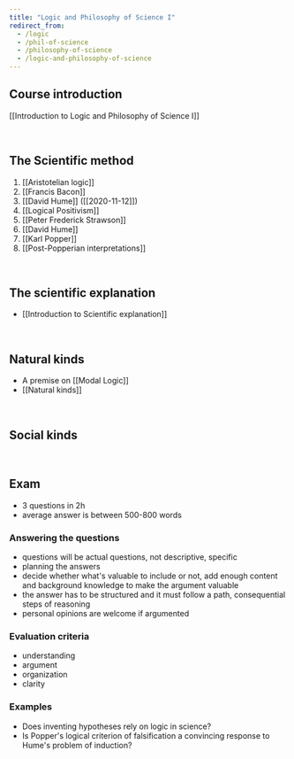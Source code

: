 ```yaml
---
title: "Logic and Philosophy of Science I"
redirect_from:
  - /logic
  - /phil-of-science
  - /philosophy-of-science
  - /logic-and-philosophy-of-science
---
```

## Course introduction

[[Introduction to Logic and Philosophy of Science I]]

<br>

## The Scientific method

1. [[Aristotelian logic]]
1. [[Francis Bacon]]
1. [[David Hume]] ([[2020-11-12]])
1. [[Logical Positivism]]
1. [[Peter Frederick Strawson]]
1. [[David Hume]]
1. [[Karl Popper]]
1. [[Post-Popperian interpretations]]

<br>

## The scientific explanation

- [[Introduction to Scientific explanation]]

<br>

## Natural kinds

- A premise on [[Modal Logic]]
- [[Natural kinds]]

<br>

## Social kinds

<br>

## Exam

- 3 questions in 2h
- average answer is between 500-800 words

### Answering the questions

- questions will be actual questions, not descriptive, specific
- planning the answers
- decide whether what's valuable to include or not, add enough content and background knowledge to make the argument valuable
- the answer has to be structured and it must follow a path, consequential steps of reasoning
- personal opinions are welcome if argumented

### Evaluation criteria

- understanding
- argument
- organization
- clarity

### Examples

- Does inventing hypotheses rely on logic in science?
- Is Popper's logical criterion of falsification a convincing response to Hume's problem of induction?

